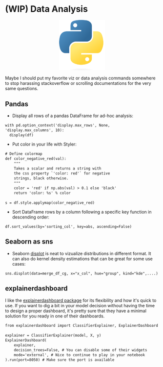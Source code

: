# (WIP) Data Analysis

<p align="center">
  <img src="/img/python.png" width=150 />
</p>

Maybe I should put my favorite viz or data analysis commands somewhere to stop harassing stackoverflow or scrolling documentations for the very same questions.

## Pandas

- Display all rows of a pandas DataFrame for ad-hoc analysis:
```
with pd.option_context('display.max_rows', None, 'display.max_columns', 10):
  display(df)
```

- Put color in your life with Styler:
```
# Define colormap
def color_negative_red(val):
    """
    Takes a scalar and returns a string with
    the css property `'color: red'` for negative
    strings, black otherwise.
    """
    color = 'red' if np.abs(val) > 0.1 else 'black'
    return 'color: %s' % color

s = df.style.applymap(color_negative_red)

```

- Sort DataFrame rows by a column following a specific key function in descending order:
```
df.sort_values(by='sorting_col', key=abs, ascending=False)
```

## Seaborn as sns

- Seaborn [displot](https://seaborn.pydata.org/generated/seaborn.displot.html) is neat to vizualize distributions in different format. It can also do kernel density estimations that can be great for some use cases:
```
sns.displot(data=merge_df_cg, x="x_col", hue="group", kind="kde",....)
```

## explainerdashboard

I like the [explainerdashboard package](https://explainerdashboard.readthedocs.io/en/latest/) for its flexibility and how it's quick to use. If you want to dig a bit in your model decision without having the time to design a proper dashboard, it's pretty sure that they have a minimal solution for you ready in one of their dashboards.

```
from explainerdashboard import ClassifierExplainer, ExplainerDashboard

explainer = ClassifierExplainer(model, X, y)
ExplainerDashboard(
    explainer,
    decision_trees=False, # You can disable some of their widgets
    mode='external', # Nice to continue to play in your notebook
).run(port=8050) # Make sure the port is available
```

